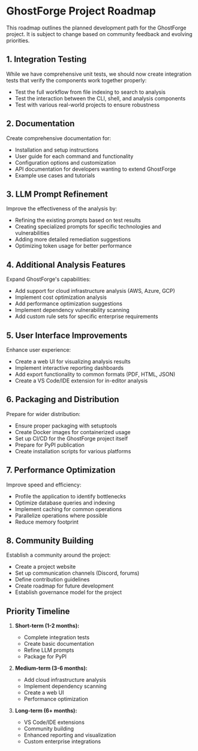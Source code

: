 # GhostForge Project Roadmap

This roadmap outlines the planned development path for the GhostForge project. It is subject to change based on community feedback and evolving priorities.

## 1. Integration Testing

While we have comprehensive unit tests, we should now create integration tests that verify the components work together properly:
- Test the full workflow from file indexing to search to analysis
- Test the interaction between the CLI, shell, and analysis components
- Test with various real-world projects to ensure robustness

## 2. Documentation

Create comprehensive documentation for:
- Installation and setup instructions
- User guide for each command and functionality
- Configuration options and customization
- API documentation for developers wanting to extend GhostForge
- Example use cases and tutorials

## 3. LLM Prompt Refinement

Improve the effectiveness of the analysis by:
- Refining the existing prompts based on test results
- Creating specialized prompts for specific technologies and vulnerabilities
- Adding more detailed remediation suggestions
- Optimizing token usage for better performance

## 4. Additional Analysis Features

Expand GhostForge's capabilities:
- Add support for cloud infrastructure analysis (AWS, Azure, GCP)
- Implement cost optimization analysis
- Add performance optimization suggestions
- Implement dependency vulnerability scanning
- Add custom rule sets for specific enterprise requirements

## 5. User Interface Improvements

Enhance user experience:
- Create a web UI for visualizing analysis results
- Implement interactive reporting dashboards
- Add export functionality to common formats (PDF, HTML, JSON)
- Create a VS Code/IDE extension for in-editor analysis

## 6. Packaging and Distribution

Prepare for wider distribution:
- Ensure proper packaging with setuptools
- Create Docker images for containerized usage
- Set up CI/CD for the GhostForge project itself
- Prepare for PyPI publication
- Create installation scripts for various platforms

## 7. Performance Optimization

Improve speed and efficiency:
- Profile the application to identify bottlenecks
- Optimize database queries and indexing
- Implement caching for common operations
- Parallelize operations where possible
- Reduce memory footprint

## 8. Community Building

Establish a community around the project:
- Create a project website
- Set up communication channels (Discord, forums)
- Define contribution guidelines
- Create roadmap for future development
- Establish governance model for the project

## Priority Timeline

1. **Short-term (1-2 months):**
   - Complete integration tests
   - Create basic documentation
   - Refine LLM prompts
   - Package for PyPI

2. **Medium-term (3-6 months):**
   - Add cloud infrastructure analysis
   - Implement dependency scanning
   - Create a web UI
   - Performance optimization

3. **Long-term (6+ months):**
   - VS Code/IDE extensions
   - Community building
   - Enhanced reporting and visualization
   - Custom enterprise integrations 